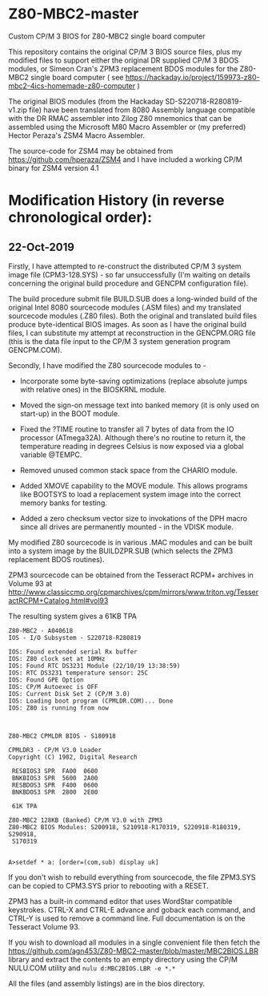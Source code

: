 # Z80-MBC2-master
Custom CP/M 3 BIOS for Z80-MBC2 single board computer

This repository contains the original CP/M 3 BIOS source files, plus
my modified files to support either the original DR supplied CP/M 3
BDOS modules, or Simeon Cran's ZPM3 replacement BDOS modules for the
Z80-MBC2 single board computer
( see https://hackaday.io/project/159973-z80-mbc2-4ics-homemade-z80-computer )

The original BIOS modules (from the Hackaday SD-S220718-R280819-v1.zip file)
have been translated from 8080 Assembly language compatible with the DR RMAC
assembler into Zilog Z80 mnemonics that can be assembled using the
Microsoft M80 Macro Assembler or (my preferred) Hector Peraza's ZSM4 Macro
Assembler.

The source-code for ZSM4 may be obtained from https://github.com/hperaza/ZSM4
and I have included a working CP/M binary for ZSM4 version 4.1

Modification History (in reverse chronological order):
======================================================

22-Oct-2019
-----------

Firstly, I have attempted to re-construct the distributed CP/M 3 system
image file (CPM3-128.SYS) - so far unsuccessfully (I'm waiting on details
concerning the original build procedure and GENCPM configuration file).

The build procedure submit file BUILD.SUB does a long-winded build of the
original Intel 8080 sourcecode modules (.ASM files) and my translated
sourcecode modules (.Z80 files).  Both the original and translated build
files produce byte-identical BIOS images.  As soon as I have the original
build files, I can substitute my attempt at reconstruction in the
GENCPM.ORG file (this is the data file input to the CP/M 3 system generation
program GENCPM.COM).

Secondly, I have modified the Z80 sourcecode modules to -

* Incorporate some byte-saving optimizations (replace absolute jumps with
relative ones) in the BIOSKRNL module.

* Moved the sign-on message text into banked memory (it is only used on
start-up) in the BOOT module.

* Fixed the ?TIME routine to transfer all 7 bytes of data from the IO
processor (ATmega32A).  Although there's no routine to return it, the
temperature reading in degrees Celsius is now exposed via a global
variable @TEMPC.

* Removed unused common stack space from the CHARIO module.

* Added XMOVE capability to the MOVE module.  This allows programs
like BOOTSYS to load a replacement system image into the correct
memory banks for testing.

* Added a zero checksum vector size to invokations of the DPH macro
since all drives are permanently mounted - in the VDISK module.

My modified Z80 sourcecode is in various .MAC modules and can be built
into a system image by the BUILDZPR.SUB (which selects the ZPM3
replacement BDOS routines).

ZPM3 sourcecode can be obtained from the Tesseract RCPM+ archives in Volume
93 at http://www.classiccmp.org/cpmarchives/cpm/mirrors/www.triton.vg/TesseractRCPM+Catalog.html#vol93

The resulting system gives a 61KB TPA

```
Z80-MBC2 - A040618                                                              
IOS - I/O Subsystem - S220718-R280819                                           
                                                                                
IOS: Found extended serial Rx buffer                                            
IOS: Z80 clock set at 10MHz                                                     
IOS: Found RTC DS3231 Module (22/10/19 13:38:59)                                
IOS: RTC DS3231 temperature sensor: 25C                                         
IOS: Found GPE Option                                                           
IOS: CP/M Autoexec is OFF                                                       
IOS: Current Disk Set 2 (CP/M 3.0)                                              
IOS: Loading boot program (CPMLDR.COM)... Done                                  
IOS: Z80 is running from now                                                    
                                                                                
                                                                                
                                                                                
Z80-MBC2 CPMLDR BIOS - S180918                                                  
                                                                                
CPMLDR3 - CP/M V3.0 Loader                                                      
Copyright (C) 1982, Digital Research                                            
                                                                                
 RESBIOS3 SPR  FA00  0600                                                       
 BNKBIOS3 SPR  5600  2A00                                                       
 RESBDOS3 SPR  F400  0600                                                       
 BNKBDOS3 SPR  2800  2E00                                                       
                                                                                
 61K TPA                                                                        
                                                                                
Z80-MBC2 128KB (Banked) CP/M V3.0 with ZPM3                                     
Z80-MBC2 BIOS Modules: S200918, S210918-R170319, S220918-R180319, S290918,      
 S170319                                                                        
                                                                                
                                                                                
A>setdef * a: [order=(com,sub) display uk] 
```

If you don't wish to rebuild everything from sourcecode, the file ZPM3.SYS
can be copied to CPM3.SYS prior to rebooting with a RESET.

ZPM3 has a built-in command editor that uses WordStar compatible keystrokes.
CTRL-X and CTRL-E advance and goback each command, and CTRL-Y is used to
remove a command line.  Full documentation is on the Tesseract Volume 93.

If you wish to download all modules in a single convenient file then
fetch the
https://github.com/agn453/Z80-MBC2-master/blob/master/MBC2BIOS.LBR library
and extract the contents to an empty directory using the CP/M NULU.COM utility
and ```nulu d:MBC2BIOS.LBR -e *.*```

All the files (and assembly listings) are in the bios directory.

